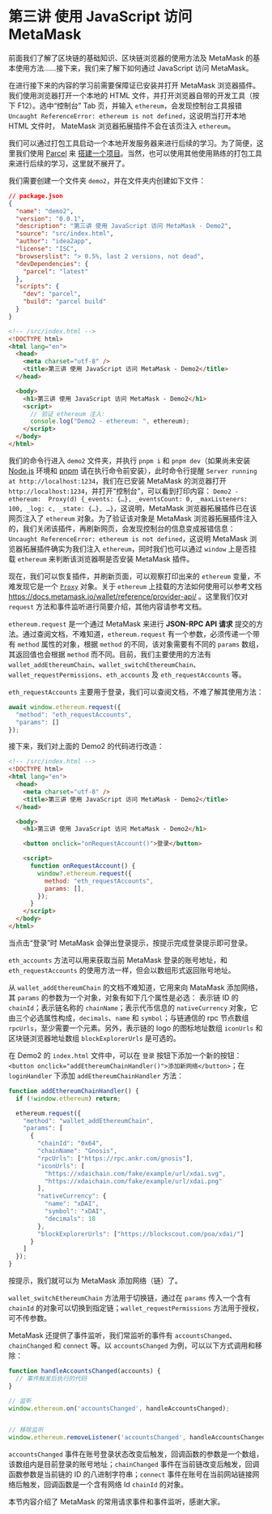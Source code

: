 # 第三讲 使用 JavaScript 访问 MetaMask

前面我们了解了区块链的基础知识、区块链浏览器的使用方法及 MetaMask 的基本使用方法……接下来，我们来了解下如何通过 JavaScript 访问 MetaMask。

在进行接下来的内容的学习前需要保障证已安装并打开 MetaMask 浏览器插件。我们使用浏览器打开一个本地的 HTML 文件，并打开浏览器自带的开发工具（按下 F12）。选中“控制台” Tab 页，并输入 `ethereum`，会发现控制台工具报错 `Uncaught ReferenceError: ethereum is not defined`，这说明当打开本地 HTML 文件时， MateMask 浏览器拓展插件不会在该页注入 `ethereum`。

我们可以通过打包工具启动一个本地开发服务器来进行后续的学习。为了简便，这里我们使用 [Parcel](https://parceljs.org/) 来 [搭建一个项目](https://parceljs.org/getting-started/webapp/)。当然，也可以使用其他使用熟练的打包工具来进行后续的学习，这里就不展开了。

我们需要创建一个文件夹 `demo2`，并在文件夹内创建如下文件：

```json
// package.json
{
  "name": "demo2",
  "version": "0.0.1",
  "description": "第三讲 使用 JavaScript 访问 MetaMask - Demo2",
  "source": "src/index.html",
  "author": "idea2app",
  "license": "ISC",
  "browserslist": "> 0.5%, last 2 versions, not dead",
  "devDependencies": {
    "parcel": "latest"
  },
  "scripts": {
    "dev": "parcel",
    "build": "parcel build"
  }
}
```

```html
<!-- /src/index.html -->
<!DOCTYPE html>
<html lang="en">
  <head>
    <meta charset="utf-8" />
    <title>第三讲 使用 JavaScript 访问 MetaMask - Demo2</title>
  </head>

  <body>
    <h1>第三讲 使用 JavaScript 访问 MetaMask - Demo2</h1>
    <script>
      // 验证 ethereum 注入:
      console.log("Demo2 - ethereum: ", ethereum);
    </script>
  </body>
</html>
```

我们的命令行进入 `demo2` 文件夹，并执行 `pnpm i` 和 `pnpm dev`（如果尚未安装 [Node.js](https://nodejs.org/en) 环境和 [pnpm](https://pnpm.io/) 请在执行命令前安装），此时命令行提醒 `Server running at http://localhost:1234`，我们在已安装 MetaMask 的浏览器打开 `http://localhost:1234`，并打开“控制台”，可以看到打印内容： `Demo2 - ethereum:  Proxy(d) {_events: {…}, _eventsCount: 0, _maxListeners: 100, _log: c, _state: {…}, …}`，这说明，MetaMask 浏览器拓展插件已在该网页注入了 `ethereum` 对象。为了验证该对象是 MetaMask 浏览器拓展插件注入的，我们关闭该插件，再刷新网页，会发现控制台的信息变成报错信息：`Uncaught ReferenceError: ethereum is not defined`，这说明 MetaMask 浏览器拓展插件确实为我们注入 `ethereum`，同时我们也可以通过 `window` 上是否挂载 `ethereum` 来判断该浏览器啊是否安装 MetaMask 插件。

现在，我们可以恢复插件，并刷新页面，可以观察打印出来的 `ethereum` 变量，不难发现它是一个 [`Proxy`](https://developer.mozilla.org/zh-CN/docs/Web/JavaScript/Reference/Global_Objects/Proxy) 对象。关于 `ethereum` 上挂载的方法如何使用可以参考文档 https://docs.metamask.io/wallet/reference/provider-api/ 。这里我们仅对 `request` 方法和事件监听进行简要介绍，其他内容请参考文档。

`ethereum.request` 是一个通过 MetaMask 来进行 **JSON-RPC API 请求** 提交的方法。通过查阅文档，不难知道，`ethereum.request` 有一个参数，必须传递一个带有 `method` 属性的对象，根据 `method` 的不同，该对象需要有不同的 `params` 数组，其返回值也会根据 `method` 而不同。目前，我们主要使用的方法有 `wallet_addEthereumChain`、`wallet_switchEthereumChain`、`wallet_requestPermissions`、`eth_accounts` 及 `eth_requestAccounts` 等。

`eth_requestAccounts` 主要用于登录，我们可以查阅文档，不难了解其使用方法：

```javaScript
await window.ethereum.request({
  "method": "eth_requestAccounts",
  "params": []
});
```

接下来，我们对上面的 Demo2 的代码进行改造：

```html
<!-- /src/index.html -->
<!DOCTYPE html>
<html lang="en">
  <head>
    <meta charset="utf-8" />
    <title>第三讲 使用 JavaScript 访问 MetaMask - Demo2</title>
  </head>

  <body>
    <h1>第三讲 使用 JavaScript 访问 MetaMask - Demo2</h1>

    <button onclick="onRequestAccount()">登录</button>

    <script>
      function onRequestAccount() {
        window?.ethereum.request({
          method: "eth_requestAccounts",
          params: [],
        });
      }
    </script>
  </body>
</html>
```

当点击“登录”时 MetaMask 会弹出登录提示，按提示完成登录提示即可登录。

`eth_accounts` 方法可以用来获取当前 MetaMask 登录的账号地址，和 `eth_requestAccounts` 的使用方法一样，但会以数组形式返回账号地址。

从 `wallet_addEthereumChain` 的文档不难知道，它用来向 MataMask 添加网络，其 `params` 的参数为一个对象，对象有如下几个属性是必选： 表示链 ID 的 `chainId`；表示链名称的 `chainName`；表示代币信息的 `nativeCurrency` 对象，它由三个必选属性构成，`decimals`、`name` 和 `symbol`；与链通信的 rpc 节点数组 `rpcUrls`，至少需要一个元素。另外，表示链的 logo 的图标地址数组 `iconUrls` 和区块链浏览器地址数组 `blockExplorerUrls` 是可选的。

在 Demo2 的 `index.html` 文件中，可以在 `登录` 按钮下添加一个新的按钮：`<button onclick="addEthereumChainHandler()">添加新网络</button>`；在 `loginHandler` 下添加 `addEthereumChainHandler` 方法：

```javaScript
function addEthereumChainHandler() {
  if (!window.ethereum) return;

  ethereum.request({
    "method": "wallet_addEthereumChain",
    "params": [
      {
        "chainId": "0x64",
        "chainName": "Gnosis",
        "rpcUrls": ["https://rpc.ankr.com/gnosis"],
        "iconUrls": [
          "https://xdaichain.com/fake/example/url/xdai.svg",
          "https://xdaichain.com/fake/example/url/xdai.png"
        ],
        "nativeCurrency": {
          "name": "xDAI",
          "symbol": "xDAI",
          "decimals": 18
        },
        "blockExplorerUrls": ["https://blockscout.com/poa/xdai/"]
      }
    ]
  });
}
```
按提示，我们就可以为 MetaMask 添加网络（链）了。

`wallet_switchEthereumChain` 方法用于切换链，通过在 `params` 传入一个含有 `chainId` 的对象可以切换到指定链；`wallet_requestPermissions` 方法用于授权，可不传参数。

MetaMask 还提供了事件监听，我们常监听的事件有 `accountsChanged`、`chainChanged` 和 `connect` 等。以 `accountsChanged` 为例，可以以下方式调用和移除：
```javaScript
function handleAccountsChanged(accounts) {
  // 事件触发后执行的代码
}

// 监听
window.ethereum.on('accountsChanged', handleAccountsChanged);


// 移除监听
window.ethereum.removeListener('accountsChanged', handleAccountsChanged);
```

`accountsChanged` 事件在账号登录状态改变后触发，回调函数的参数是一个数组，该数组内是目前登录的账号地址；`chainChanged` 事件在当前链改变后触发，回调函数参数是当前链的 ID 的八进制字符串；`connect` 事件在账号在当前网站链接网络后触发，回调函数是一个含有网络 Id `chainId` 的对象。

本节内容介绍了 MetaMask 的常用请求事件和事件监听，感谢大家。

